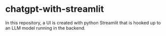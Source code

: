 # chatgpt-with-streamlit
In this repository, a UI is created with python Streamlit that is hooked up to an LLM model running in the backend.
